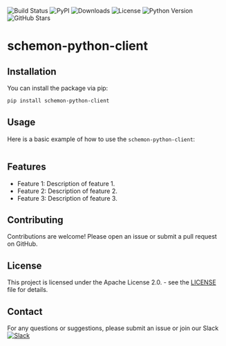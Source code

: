 ![Build Status](https://github.com/Schemon-Inc/schemon-python-client/actions/workflows/publish_pypi.yml/badge.svg)
![PyPI](https://img.shields.io/pypi/v/schemon-python-client)
![Downloads](https://img.shields.io/pypi/dm/schemon-python-client)
![License](https://img.shields.io/github/license/Schemon-Inc/schemon-python-client)
![Python Version](https://img.shields.io/pypi/pyversions/schemon-python-client)
![GitHub Stars](https://img.shields.io/github/stars/Schemon-Inc/schemon-python-client?style=social)

# schemon-python-client

## Installation

You can install the package via pip:

```sh
pip install schemon-python-client
```

## Usage

Here is a basic example of how to use the `schemon-python-client`:

```python
```

## Features

- Feature 1: Description of feature 1.
- Feature 2: Description of feature 2.
- Feature 3: Description of feature 3.

## Contributing

Contributions are welcome! Please open an issue or submit a pull request on GitHub.

## License

This project is licensed under the Apache License 2.0. - see the [LICENSE](LICENSE) file for details.

## Contact

For any questions or suggestions, please submit an issue or join our Slack   
[![Slack](https://img.shields.io/badge/Slack-4A154B?logo=slack&logoColor=fff)](https://join.slack.com/t/schemon/shared_invite/zt-2jlk2l0fb-9A~lbn3COQlYbt2R0WnxAw)